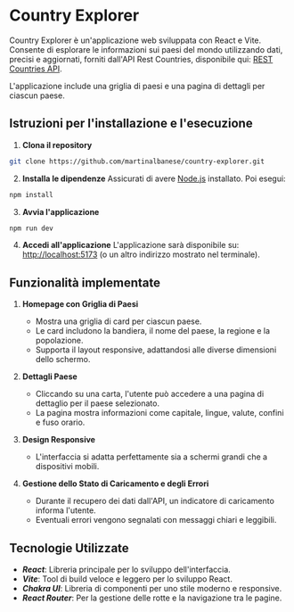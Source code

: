 # Country Explorer

Country Explorer è un'applicazione web sviluppata con React e Vite. 
Consente di esplorare le informazioni sui paesi del mondo utilizzando dati, precisi e aggiornati, forniti dall'API Rest Countries, disponibile qui: [REST Countries API](https://restcountries.com/). 

L'applicazione include una griglia di paesi e una pagina di dettagli per ciascun paese.


## Istruzioni per l'installazione e l'esecuzione

1. **Clona il repository**
```bash
git clone https://github.com/martinalbanese/country-explorer.git
```

2. **Installa le dipendenze**
Assicurati di avere [Node.js](https://nodejs.org/en) installato. Poi esegui:
```bash
npm install
```

3. **Avvia l'applicazione**
```bash
npm run dev
```

4. **Accedi all'applicazione**
L'applicazione sarà disponibile su: [http://localhost:5173](http://localhost:5173) (o un altro indirizzo mostrato nel terminale).

## Funzionalità implementate
1. **Homepage con Griglia di Paesi**
    -  Mostra una griglia di card per ciascun paese.
    - Le card includono la bandiera, il nome del paese, la regione e la popolazione.
    - Supporta il layout responsive, adattandosi alle diverse dimensioni dello schermo.

2. **Dettagli Paese**
    - Cliccando su una carta, l'utente può accedere a una pagina di dettaglio per il paese selezionato.
    - La pagina mostra informazioni come capitale, lingue, valute, confini e fuso orario.

3. **Design Responsive**
    - L'interfaccia si adatta perfettamente sia a schermi grandi che a dispositivi mobili.

4. **Gestione dello Stato di Caricamento e degli Errori**
    - Durante il recupero dei dati dall'API, un indicatore di caricamento informa l'utente.
    - Eventuali errori vengono segnalati con messaggi chiari e leggibili.

## Tecnologie Utilizzate
- ***React***: Libreria principale per lo sviluppo dell'interfaccia.
- ***Vite***: Tool di build veloce e leggero per lo sviluppo React.
- ***Chakra UI***: Libreria di componenti per uno stile moderno e responsive.
- ***React Router***: Per la gestione delle rotte e la navigazione tra le pagine.

